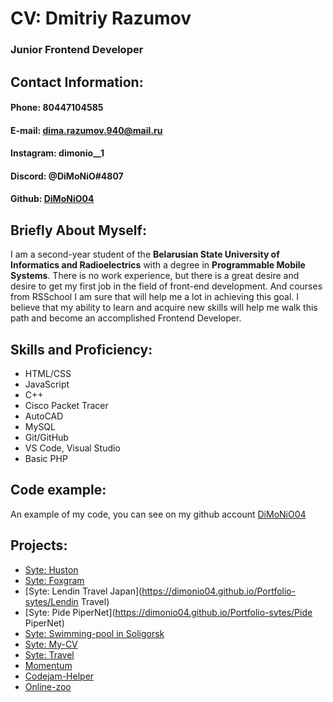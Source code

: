 # CV: Dmitriy Razumov

### Junior Frontend Developer

## Contact Information:

#### Phone: 80447104585
#### E-mail: dima.razumov.940@mail.ru
#### Instagram: dimonio__1
#### Discord: @DiMoNiO#4807
#### Github: [DiMoNiO04](https://github.com/DiMoNiO04)


## Briefly About Myself:
I am a second-year student of the **Belarusian State University of Informatics and Radioelectrics** with a degree in **Programmable Mobile Systems**. There is no work experience, but there is a great desire and desire to get my first job in the field of front-end development. And courses from RSSchool I am sure that will help me a lot in achieving this goal. I believe that my ability to learn and acquire new skills will help me walk this path and become an accomplished Frontend Developer.


## Skills and Proficiency:

+ HTML/CSS
+ JavaScript
+ C++
+ Cisco Packet Tracer
+ AutoCAD
+ MySQL
+ Git/GitHub
+ VS Code, Visual Studio
+ Basic PHP

## Code example:

An example of my code, you can see on my github account [DiMoNiO04](https://github.com/DiMoNiO04)


## Projects:

+ [Syte: Huston](https://dimonio04.github.io/Portfolio-sytes/Huston)
+ [Syte: Foxgram](https://dimonio04.github.io/Portfolio-sytes/Instagram)
+ [Syte: Lendin Travel Japan](https://dimonio04.github.io/Portfolio-sytes/Lendin Travel)
+ [Syte: Pide PiperNet](https://dimonio04.github.io/Portfolio-sytes/Pide PiperNet)
+ [Syte: Swimming-pool in Soligorsk](https://dimonio04.github.io/Portfolio-sytes/Swimming-pool)
+ [Syte: My-CV](https://dimonio04.github.io/Portfolio-sytes/My-CV)
+ [Syte: Travel](https://dimonio04.github.io/Portfolio-sytes/Travel)
+ [Momentum](https://dimonio04.github.io/Portfolio-sytes/Momentum)
+ [Codejam-Helper](https://dimonio04.github.io/Portfolio-sytes/Codejam)
+ [Online-zoo](https://dimonio04.github.io/Portfolio-sytes/Online-zoo/)